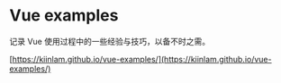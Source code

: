 # Vue examples

记录 Vue 使用过程中的一些经验与技巧，以备不时之需。

[https://kiinlam.github.io/vue-examples/](https://kiinlam.github.io/vue-examples/)
